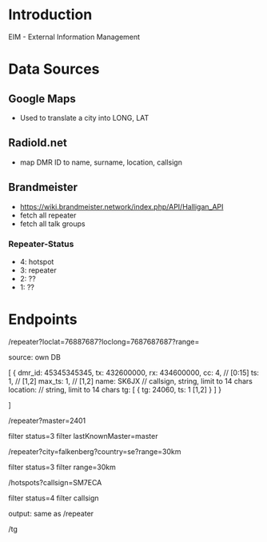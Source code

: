 
# Introduction

EIM - External Information Management

# Data Sources

## Google Maps

- Used to translate a city into LONG, LAT

## RadioId.net

- map DMR ID to name, surname, location, callsign

## Brandmeister

- https://wiki.brandmeister.network/index.php/API/Halligan_API
- fetch all repeater
- fetch all talk groups

### Repeater-Status

- 4: hotspot
- 3: repeater
- 2: ??
- 1: ??


# Endpoints

/repeater?loclat=76887687?loclong=7687687687?range=

source: own DB

[
	{
		dmr_id: 45345345345,
		tx: 432600000,
		rx: 434600000,
		cc: 4,		//  [0:15]
		ts: 1,		//  [1,2]
		max_ts: 1,	//	[1,2]
		name: SK6JX //  callsign, string, limit to 14 chars
		location: 	//  string, limit to 14 chars
		tg: [
			{
				tg: 24060,
				ts: 1 		[1,2]
			}
		]
	}

]

/repeater?master=2401

filter status=3
filter lastKnownMaster=master

/repeater?city=falkenberg?country=se?range=30km

filter status=3
filter range=30km


/hotspots?callsign=SM7ECA

filter status=4
filter callsign

output: same as /repeater

/tg
